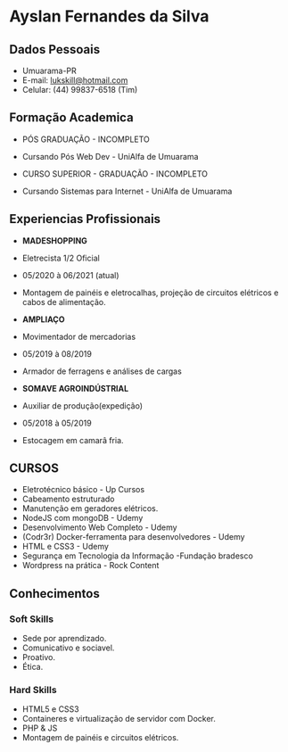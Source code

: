 # Ayslan Fernandes da Silva

## __Dados Pessoais__

* Umuarama-PR
* E-mail: lukskill@hotmail.com
* Celular: (44) 99837-6518 (Tim)

## __Formação Academica__

* PÓS GRADUAÇÃO - INCOMPLETO
* Cursando Pós Web Dev - UniAlfa de Umuarama

* CURSO SUPERIOR - GRADUAÇÃO - INCOMPLETO
* Cursando Sistemas para Internet - UniAlfa de Umuarama

## __Experiencias Profissionais__

* __MADESHOPPING__
* Eletrecista 1/2 Oficial
* 05/2020 à 06/2021 (atual)
* Montagem de painéis e eletrocalhas, projeção de circuitos elétricos e cabos de alimentação.

* __AMPLIAÇO__
* Movimentador de mercadorias
* 05/2019 à 08/2019
* Armador de ferragens e análises de cargas

* __SOMAVE AGROINDÚSTRIAL__
* Auxiliar de produção(expedição)
* 05/2018 à 05/2019
* Estocagem em camarâ fria.
## __CURSOS__
* Eletrotécnico básico - Up Cursos
* Cabeamento estruturado
* Manutenção em geradores elétricos.
* NodeJS com mongoDB - Udemy
* Desenvolvimento Web Completo - Udemy
* (Codr3r) Docker-ferramenta para desenvolvedores - Udemy
* HTML e CSS3 - Udemy
* Segurança em Tecnologia da Informação -Fundação bradesco
* Wordpress na prática - Rock Content
 
## __Conhecimentos__

### __Soft Skills__

* Sede por aprendizado.
* Comunicativo e sociavel.
* Proativo.
* Ética.

### __Hard Skills__

* HTML5 e CSS3
* Containeres e virtualização de servidor com Docker.
* PHP & JS
* Montagem de painéis e circuitos elétricos.

